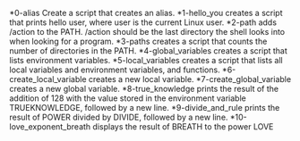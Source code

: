 *0-alias Create a script that creates an alias.
*1-hello_you creates a script that prints hello user, where user is the current Linux user.
*2-path adds /action to the PATH. /action should be the last directory the shell looks into when looking for a program.
*3-paths creates a script that counts the number of directories in the PATH.
*4-global_variables creates a script that lists environment variables.
*5-local_variables creates a script that lists all local variables and environment variables, and functions.
*6-create_local_variable creates a new local variable.
*7-create_global_variable creates a new global variable.
*8-true_knowledge prints the result of the addition of 128 with the value stored in the environment variable TRUEKNOWLEDGE, followed by a new line.
*9-divide_and_rule prints the result of POWER divided by DIVIDE, followed by a new line.
*10-love_exponent_breath displays the result of BREATH to the power LOVE
